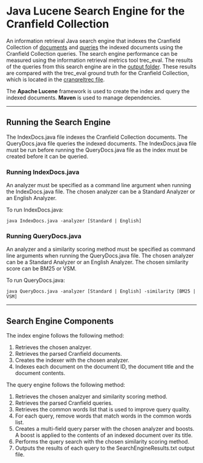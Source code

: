 # Java Lucene Search Engine for the Cranfield Collection
An information retrieval Java search engine that indexes the Cranfield Collection of [documents](https://github.com/JTODR/Java-Lucene-Search-Engine/blob/master/data/cran.all.1400) and [queries](https://github.com/JTODR/Java-Lucene-Search-Engine/blob/master/data/cran.qry) the indexed documents using the Cranfield Collection queries. The search engine performance can be measured using the information retrieval metrics tool trec_eval. The results of the queries from this search engine are in the [output folder](https://github.com/JTODR/Java-Lucene-Search-Engine/tree/master/output). These results are compared with the trec_eval ground truth for the Cranfield Collection, which is located in the [cranqreltrec file](https://github.com/JTODR/Java-Lucene-Search-Engine/blob/master/data/cranqreltrec).

The **Apache Lucene** framework is used to create the index and query the indexed documents. **Maven** is used to manage dependencies.

----

## Running the Search Engine

The IndexDocs.java file indexes the Cranfield Collection documents. The QueryDocs.java file queries the indexed documents. The IndexDocs.java file must be run before running the QueryDocs.java file as the index must be created before it can be queried. 

### Running IndexDocs.java

An analyzer must be specified as a command line argument when running the IndexDocs.java file. The chosen analyzer can be a Standard Analyzer or an English Analyzer. 

To run IndexDocs.java: 

    java IndexDocs.java -analyzer [Standard | English]

### Running QueryDocs.java

An analyzer and a similarity scoring method must be specified as command line arguments when running the QueryDocs.java file. The chosen analyzer can be a Standard Analyzer or an English Analyzer. The chosen similarity score can be BM25 or VSM.

To run QueryDocs.java: 

    java QueryDocs.java -analyzer [Standard | English] -similarity [BM25 | VSM]

----

## Search Engine Components

The index engine follows the following method:
1. Retrieves the chosen analzyer.
2. Retrieves the parsed Cranfield documents.
3. Creates the indexer with the chosen analyzer.
4. Indexes each document on the document ID, the document title and the document contents.


The query engine follows the following method:
1. Retrieves the chosen analzyer and similarity scoring method.
2. Retrieves the parsed Cranfield queries.
3. Retrieves the common words list that is used to improve query quality.
4. For each query, remove words that match words in the common words list.
5. Creates a multi-field query parser with the chosen analyzer and boosts. A boost is applied to the contents of an indexed document over its title.
6. Performs the query search with the chosen similarity scoring method. 
7. Outputs the results of each query to the SearchEngineResults.txt output file. 
